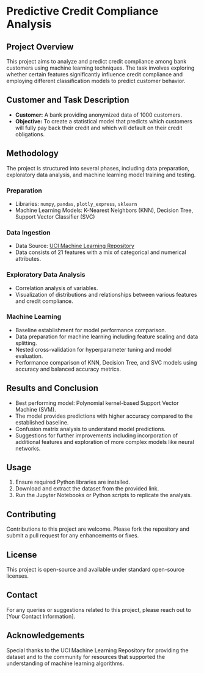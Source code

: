# Predictive Credit Compliance Analysis

## Project Overview
This project aims to analyze and predict credit compliance among bank customers using machine learning techniques. The task involves exploring whether certain features significantly influence credit compliance and employing different classification models to predict customer behavior.

## Customer and Task Description
- **Customer:** A bank providing anonymized data of 1000 customers.
- **Objective:** To create a statistical model that predicts which customers will fully pay back their credit and which will default on their credit obligations.

## Methodology
The project is structured into several phases, including data preparation, exploratory data analysis, and machine learning model training and testing.

### Preparation
- Libraries: `numpy`, `pandas`, `plotly_express`, `sklearn`
- Machine Learning Models: K-Nearest Neighbors (KNN), Decision Tree, Support Vector Classifier (SVC)

### Data Ingestion
- Data Source: [UCI Machine Learning Repository](https://archive.ics.uci.edu/ml/machine-learning-databases/00522/SouthGermanCredit.zip)
- Data consists of 21 features with a mix of categorical and numerical attributes.

### Exploratory Data Analysis
- Correlation analysis of variables.
- Visualization of distributions and relationships between various features and credit compliance.

### Machine Learning
- Baseline establishment for model performance comparison.
- Data preparation for machine learning including feature scaling and data splitting.
- Nested cross-validation for hyperparameter tuning and model evaluation.
- Performance comparison of KNN, Decision Tree, and SVC models using accuracy and balanced accuracy metrics.

## Results and Conclusion
- Best performing model: Polynomial kernel-based Support Vector Machine (SVM).
- The model provides predictions with higher accuracy compared to the established baseline.
- Confusion matrix analysis to understand model predictions.
- Suggestions for further improvements including incorporation of additional features and exploration of more complex models like neural networks.

## Usage
1. Ensure required Python libraries are installed.
2. Download and extract the dataset from the provided link.
3. Run the Jupyter Notebooks or Python scripts to replicate the analysis.

## Contributing
Contributions to this project are welcome. Please fork the repository and submit a pull request for any enhancements or fixes.

## License
This project is open-source and available under standard open-source licenses.

## Contact
For any queries or suggestions related to this project, please reach out to [Your Contact Information].

## Acknowledgements
Special thanks to the UCI Machine Learning Repository for providing the dataset and to the community for resources that supported the understanding of machine learning algorithms.
